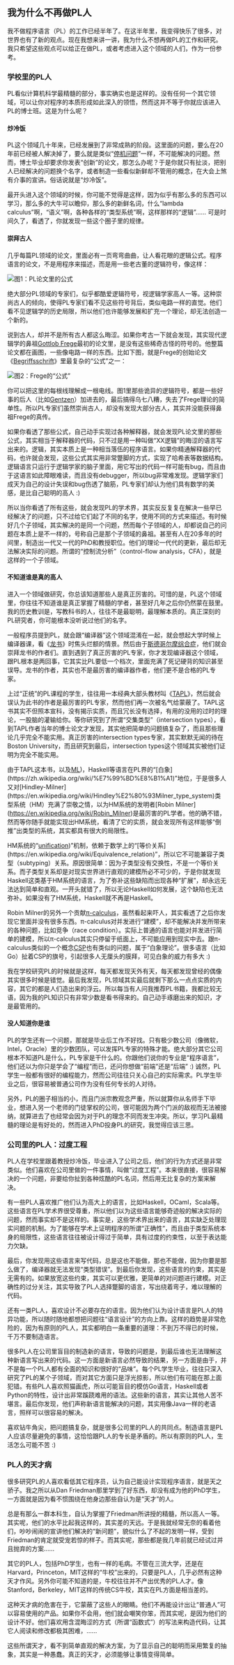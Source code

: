 　　 

## 我为什么不再做PL人

我不做程序语言（PL）的工作已经半年了。在这半年里，我变得快乐了很多，对世界也有了新的观点。现在我想来讲一讲，我为什么不想再做PL的工作和研究。我只希望这些观点可以给正在做PL，或者考虑进入这个领域的人们，作为一份参考。

### 学校里的PL人

PL看似计算机科学最精髓的部分，事实确实也是这样的。没有任何一个其它领域，可以让你对程序的本质形成如此深入的领悟，然而这并不等于你就应该进入PL的博士班。这是为什么呢？

#### 炒冷饭

PL这个领域几十年来，已经发展到了非常成熟的阶段。这里面的问题，要么在20年前已经被人解决掉了，要么就是类似“[停机问题](https://en.wikipedia.org/wiki/Halting_problem)”一样，不可能解决的问题。然而，博士毕业却要求你发表“创新”的论文，那怎么办呢？于是你就只有扯淡，把别人已经解决的问题换个名字，或者制造一些看似新鲜却不管用的概念，在大会上煞有介事的宣讲。俗话说就是“炒冷饭”。

最开头进入这个领域的时候，你可能不觉得是这样，因为似乎有那么多的东西可以学习，那么多的大牛可以瞻仰，那么多的新鲜名词，什么“lambda calculus”啊，“语义”啊，各种各样的“类型系统”啊，这样那样的“逻辑”…… 可是时间久了，看透了，你就发现一些这个圈子里的规律。

#### 崇拜古人

几乎每篇PL领域的论文，里面必有一页弯弯曲曲，让人看花眼的逻辑公式。程序语言的论文，不是用程序来描述，而是用一些老古董的逻辑符号，像这样：

![图1：PL论文里的公式](img/68562-eae6c6cd2eecfb4a.png)

绝大部分PL领域的专家们，似乎都酷爱逻辑符号，视逻辑学家高人一等。这种崇尚古人的倾向，使得PL专家们看不见这些符号背后，类似电路一样的直觉。他们看不见逻辑学的历史局限，所以他们也许能够发展和扩充一个理论，却无法创造一个新的。

说到古人，却并不是所有古人都这么晦涩。如果你考古一下就会发现，其实现代逻辑学的鼻祖[Gottlob Frege](https://en.wikipedia.org/wiki/Gottlob_Frege)最初的论文里，是没有这些稀奇古怪的符号的。他整篇论文都在画图，一些像电路一样的东西。比如下图，就是Frege的创始论文《[Begriffsschrift](https://en.wikipedia.org/wiki/Begriffsschrift)》里最复杂的“公式”之一：

![图2：Frege的“公式”](img/68562-80571c70a82c1850.png)

你可以把这里的每根线理解成一根电线。图1里那些诡异的逻辑符号，都是一些好事的后人（比如[Gentzen](https://en.wikipedia.org/wiki/Gerhard_Gentzen)）加进去的，最后搞得乌七八糟，失去了Frege理论的简单性。所以PL专家们虽然崇尚古人，却没有发现大部分古人，其实并没能获得鼻祖Frege的真传。

如果你看透了那些公式，自己动手实现过各种解释器，就会发现PL论文里的那些公式，其实相当于解释器的代码，只不过是用一种叫做“XX逻辑”的晦涩的语言写出来的。逻辑，其实本质上是一种相当落伍的程序语言。如果你精通解释器的代码，也许就会发现，这些公式其实用非常蹩脚的方式，实现了哈希表等数据结构。逻辑语言只运行于逻辑学家的脑子里面，用它写出的代码一样可能有bug，而且由于这语言如此障眼难读，而且没有debugger，所以bug非常难发现。逻辑学家们成天为自己的设计失误和bug伤透了脑筋，PL专家们却认为他们具有数学的美感，是比自己聪明的高人 :)

所以当你看透了所有这些，就会发现PL的学术界，其实反反复复在解决一些早已经解决了的问题，只不过给它们起了不同的名字，使用不同的方式来描述。有时候好几个子领域，其实解决的是同一个问题，然而每个子领域的人，却都说自己的问题在本质上是不一样的，号称自己是那个子领域的鼻祖。甚至有人在20多年的时间里，制造出一代又一代的PhD和教授职位。他们的理论一代代的更新，最后却无法解决实际的问题。所谓的“控制流分析”（control-flow analysis，CFA），就是这样的一个子领域。

#### 不知道谁是真的高人

进入一个领域做研究，你总该知道那些人是真正厉害的。可惜的是，PL这个领域里，你往往不知道谁是真正掌握了精髓的学者，甚至好几年之后你仍然蒙在鼓里。我的历史教训是，写教科书的人，往往不是最聪明，最理解本质的。真正深刻的PL研究者，你可能根本没听说过他们的名字。

一般程序员提到PL，就会跟“编译器”这个领域混淆在一起，就会想起大学时候上编译器课，看《[龙书](http://www.amazon.com/Compilers-Principles-Techniques-Tools-2nd/dp/0321486811)》时焦头烂额的情景。然后由于[斯德哥尔摩综合症](https://en.wikipedia.org/wiki/Stockholm_syndrome)，他们就会崇拜龙书的作者们。直到遇到了真正厉害的PL专家，你才发现编译器这个领域，跟PL根本是两回事，它其实比PL要低一个档次，里面充满了死记硬背的知识甚至误导。龙书的作者，其实也不是最厉害的编译器作者，他们更不是合格的PL专家。

上过“正统”的PL课程的学生，往往用一本经典大部头教材叫《[TAPL](https://mitpress.mit.edu/index.php?q=books/types-and-programming-languages)》，然后就会误认为此书的作者是最厉害的PL专家，然而他们再一次被名气给蒙蔽了。TAPL这书其实不但照本宣科，没有揭示实质，而且冗长没有选择，有用的没用的过时的理论，一股脑的灌输给你。等你研究到了所谓“交集类型”（intersection types），看到TAPL作者当年的博士论文才发现，其实他把简单的问题搞复杂了，而且那些理论几乎完全不能实用。真正厉害的intersection types专家，其实默默无闻的待在Boston University，而且研究到最后，intersection types这个领域其实被他们证明为完全不能实用。

由于TAPL这本书，以及[ML](https://en.wikipedia.org/wiki/ML_\(programming_language))，Haskell等语言在PL界的“[白象](https://zh.wikipedia.org/wiki/%E7%99%BD%E8%B1%A1)”地位，于是很多人又对[Hindley-Milner](https://en.wikipedia.org/wiki/Hindley%E2%80%93Milner_type_system)类型系统（HM）充满了崇敬之情，以为HM系统的发明者[Robin Milner](https://en.wikipedia.org/wiki/Robin_Milner)是最厉害的PL学者。他的确不错，然而等你随手就能实现出HM系统，看清了它的实质，就会发现所有这样能够“倒推”出类型的系统，其实都具有很大的局限性。

HM系统的“[unification](https://en.wikipedia.org/wiki/Unification_\(computer_science))”机制，依赖于数学上的“[等价关系](https://en.wikipedia.org/wiki/Equivalence_relation)”，所以它不可能兼容子类型（subtyping）关系。原因很简单：因为子类型没有交换性，不是一个等价关系。而子类型关系却是对现实世界进行直观的建模所必不可少的，于是你就发现Haskell这类基于HM系统的语言，为了弥补这些缺陷而出现各种“扩展”，却永远无法达到简单和直观。一开头就错了，所以无论Haskell如何发展，这个缺陷也无法弥补。如果没有了HM系统，Haskell就不再是Haskell。

Robin Milner的另外一个贡献[π-calculus](https://en.wikipedia.org/wiki/%CE%A0-calculus)，虽然看起来吓人，其实看透了之后你发现它里面并没有很多东西。π-calculus对并发进行“建模”，却不能解决并发所带来的各种问题，比如竞争（race condition）。实际上普通的语言也能对并发进行简单的建模，所以π-calculus其实只停留于纸面上，不可能应用到现实中去。跟π-calculus类似的一个概念[CSP](https://en.wikipedia.org/wiki/Communicating_sequential_processes)也有类似的问题，属于“白象理论”。很多语言（比如Go）扯着CSP的旗号，引起很多人无厘头的膜拜，可见白象的威力有多大 :)

我在学校研究PL的时候就是这样，每天都发现天外有天，每天都发现曾经的偶像其实很多时候是错觉。最后我发现，PL领域其实最后就剩下那么一点点实质的内容，其它的都是人们造出来的浮云。所以每当有人问我推荐PL书籍，我都比较无语，因为我的PL知识只有非常少数是看书得来的。自己动手琢磨出来的知识，才是最管用的。

#### 没人知道你是谁

PL的学生还有一个问题，那就是毕业后工作不好找。只有极少数公司（像微软，Intel，Oracle）里的少数团队，可以发挥PL专家的特殊才能。绝大部分其它公司根本不知道PL是什么，PL专家是干什么的。你跟他们说你的专业是“程序语言”，他们还以为你只是学会了“编程”而已，还问你想做“前端”还是“后端” :) 诚然，PL学生一般都有很好的编程能力，然而公司往往只关心自己的实际需求。PL学生毕业之后，很容易被普通公司作为没有任何专长的人对待。

另外，PL的圈子相当的小，而且门派宗教观念严重，所以就算你从名师手下毕业，想进入另一个老师的门徒掌权的公司，很可能因为两个门派的敌视而无法被接纳，就算进去了也经常会因为对于PL的理念不同而发生冲突。所以，学习PL最精髓的理论是有好处的，然而进入PhD投身PL的研究，我觉得应该三思。

### 公司里的PL人：过度工程

PL人在学校里跟着教授炒冷饭，毕业进入了公司之后，他们的行为方式还是非常类似。他们喜欢在公司里做的一件事情，叫做“过度工程”。本来很直接，很容易解决的一个问题，非要给你扯到各种炫酷的PL名词，然后用无比复杂的方案来解决。

有一些PL人喜欢推广他们认为高大上的语言，比如Haskell，OCaml，Scala等。这些语言在PL学术界很受尊重，所以他们以为这些语言能够奇迹般的解决实际的问题，然而事实却不是这样的。事实是，这些学术界出来的语言，其实缺乏处理现实问题的机制。为了能够在学术上证明程序的所谓“正确性”，而且由于类型系统本身的局限性，这些语言往往被设计得过于简单，具有过度的约束性，以至于表达能力欠缺。

最后，你发现用这些语言来写代码，总是这也不能做，那也不能做，因为你要是那么做了，编译器就无法发现“类型错误”。到最后你发现，这些语言的约束，其实是无需有的。如果放宽这些约束，其实可以更优雅，更简单的对问题进行建模。对正确性的过分关注，其实导致了PL人选择蹩脚的语言，写出绕着弯子，难以理解的代码。

还有一类PL人，喜欢设计不必要存在的语言。因为他们认为设计语言是PL人的特异功能，所以随时随地都想把问题往“语言设计”的方向上靠。这样的趋势是非常危险的，因为有原则的PL人，其实都明白一条重要的道理：不到万不得已的时候，千万不要制造语言。

很多PL人在公司里盲目的制造新的语言，导致的问题是，到最后谁也无法理解这种新语言写出来的代码。这一方面是新语言必然导致的结果，另一方面是由于，并不是每一个PL人都有全面的知识和很好的“品味”。每个PL学生毕业，往往只深入研究了PL的某个子领域，而对其它方面只是浮光掠影，所以他们有可能在那上面犯错。有些PL人喜欢照猫画虎，所以可能盲目的模仿Go语言，Haskell或者Python的特性，设计出非常蹊跷难用的语法。这些新的语言，其实让其他人苦不堪言。最后你发现，他们声称新语言能解决的问题，其实用像Java一样的老语言，照样可以很容易的解决。

喜欢钻牛角尖，把问题搞复杂，就是很多公司里的PL人的共同点。制造语言是PL人应该尽量避免的事情，这恰恰跟PL人的专长是矛盾的。所以有原则的PL人，生活怎么可能不苦 :)

### PL人的天才病

很多研究PL的人喜欢看低其它程序员，认为自己能设计实现程序语言，就是天之骄子。我之所以从Dan Friedman那里学到了好东西，却没有成为他的PhD学生，一方面就是因为看不惯围绕在他身边那些自认为是“天才”的人。

总是有那么一群本科生，自认为掌握了Friedman所讲授的精髓，所以高人一等。其实呢，他们的水平比起我这样的，其实差的天远。于是我就经常无奈的看着他们，吵吵闹闹的宣讲他们解决的“新问题”，貌似什么了不起的发明一样，受到Friedman的肯定就受宠若惊的样子。而其实呢，那些都是我几年前就已经试过并且抛弃的方案……

其它的PL人，包括PhD学生，也有一样的毛病。不管在三流大学，还是在Harvard，Princeton，MIT这样的“牛校”出来的，只要是PL人，几乎必然有这种天才作风。另外你可能不知道的是，牛校往往并不产出优秀的PL人才。像Stanford，Berkeley，MIT这样的传统CS牛校，其实在PL方面是相当差的。

这种天才病的危害在于，它蒙蔽了这些人的眼睛。他们不再能设计出让“普通人”可以容易使用的产品。如果你不会用，他们就会嘲笑你笨，而其实呢，是因为他们的设计不好。他们喜欢用含混晦涩的方式（所谓“函数式”）的写法来构造代码，让其它人阅读和修改都极其困难，……

这些所谓天才，看不到简单直观的解决方案，为了显示自己的聪明而采用繁复的抽象，其实是一种愚蠢。真正的天才，必须能够让事情变得简单。
